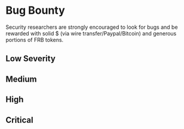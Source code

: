 # Bug Bounty

Security researchers are strongly encouraged to look for bugs and be rewarded with solid $ (via wire transfer/Paypal/Bitcoin) and generous portions of FRB tokens.

## Low Severity



## Medium



## High 


## Critical 

